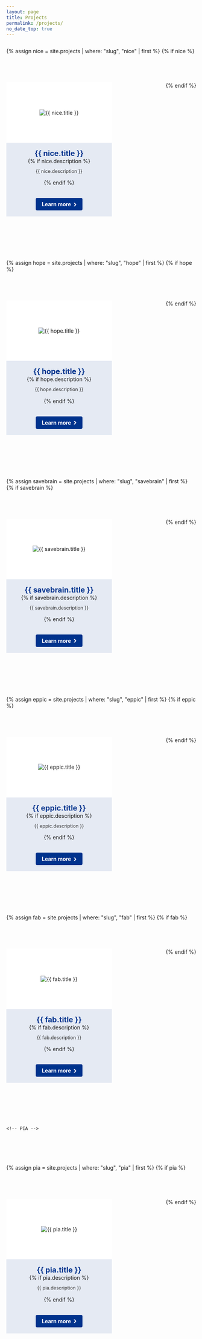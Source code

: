 ```yaml
---
layout: page
title: Projects
permalink: /projects/
no_date_top: true
---
```

<style>
  .projects-container {
    display: flex;
    flex-wrap: wrap;
    gap: 60px 60px; /* First value controls row gap (vertical), second controls column gap (horizontal) */
    justify-content: space-between;
    margin-bottom: 40px; /* Increased from 30px */
    width: 100%;
  }

  .project-card {
    flex: 0 1 calc(45% - 30px); /* Reduced from 50% to make cards smaller */
    max-width: calc(45% - 30px); /* Reduced from 50% to make cards smaller */
    min-width: 280px; /* Slightly reduced from 300px */
    display: block;
    border: none;
    overflow: hidden;
    text-decoration: none;
    color: inherit;
    margin-bottom: 40px; /* Increased from 20px to add more vertical spacing */
    background-color: #e5eaf3;
  }

  /* This ensures we maintain left alignment when there's an odd number of items */
  .projects-container::after {
    content: "";
    flex: 0 1 calc(45% - 30px); /* Match the new card size */
    max-width: calc(45% - 30px); /* Match the new card size */
  }

  .project-image {
    height: 160px; /* Reduced from 180px */
    overflow: hidden;
    display: flex;
    align-items: center;
    justify-content: center;
    background-color: white; /* Add white background */
  }

  .project-image img {
    max-width: 100%;     /* Image won't exceed container width */
    max-height: 100%;    /* Image won't exceed container height */
    object-fit: contain; /* Ensures the image is scaled to fit within box while maintaining aspect ratio */
    display: block;      /* Removes any extra space below image */
  }

  .project-content {
    padding: 16px;
    text-align: center;
    background-color: transparent;
  }

  .project-title {
    margin: 0;
    font-size: 1.4em;
    color: #00338d; /* UKE blue color */
    font-weight: 700;
  }
  
  .project-description {
    margin-top: 10px;
    font-size: 0.9em;
    color: #333;
    line-height: 1.4;
    overflow: hidden;
    display: -webkit-box;
    -webkit-line-clamp: 3; /* Limit to 3 lines */
    -webkit-box-orient: vertical;
    text-overflow: ellipsis;
    max-height: 3.9em; /* Approximately 3 lines */
  }

  .project-footer {
    padding: 16px;
    text-align: center;
  }

  .button-with-chevron {
    display: inline-block;
    background-color: #00338d; /* UKE blue color */
    color: #ffffff;
    font-weight: bold;
    padding: 8px 16px;
    border-radius: 4px;
    text-decoration: none;
    position: relative;
    padding-right: 30px;
    cursor: pointer;
  }

  .button-with-chevron:after {
    content: "›";
    position: absolute;
    right: 15px;
    font-size: 20px;
    top: 50%;
    transform: translateY(-50%);
  }
  
  /* Media query to ensure proper sizing on smaller screens */
  @media (max-width: 768px) {
    .project-card {
      flex: 0 1 100%;
      max-width: 100%;
    }
    
    .projects-container {
      gap: 40px; /* Slightly reduce gap on mobile */
    }
  }
</style>

<div class="projects-container">
  
  <!-- NICE -->
  {% assign nice = site.projects | where: "slug", "nice" | first %}
  {% if nice %}
  <div class="project-card">
    <div class="project-image">
      <img src="{{ nice.image | default: '/assets/img/projects/qeeg.png' | relative_url }}" alt="{{ nice.title }}">
    </div>
    <div class="project-content">
      <h3 class="project-title"><strong>{{ nice.title }}</strong></h3>
      {% if nice.description %}
      <p class="project-description">{{ nice.description }}</p>
      {% endif %}
    </div>
    <div class="project-footer">
      <a href="{{ nice.url | relative_url }}" class="button-with-chevron">Learn more</a>
    </div>
  </div>
  {% endif %}
  
  <!-- HOPE -->
  {% assign hope = site.projects | where: "slug", "hope" | first %}
  {% if hope %}
  <div class="project-card">
    <div class="project-image">
      <img src="{{ hope.image | default: '/assets/img/projects/hope.png' | relative_url }}" alt="{{ hope.title }}">
    </div>
    <div class="project-content">
      <h3 class="project-title"><strong>{{ hope.title }}</strong></h3>
      {% if hope.description %}
      <p class="project-description">{{ hope.description }}</p>
      {% endif %}
    </div>
    <div class="project-footer">
      <a href="{{ hope.url | relative_url }}" class="button-with-chevron">Learn more</a>
    </div>
  </div>
  {% endif %}

  <!-- SaVeBRAIN -->
  {% assign savebrain = site.projects | where: "slug", "savebrain" | first %}
  {% if savebrain %}
  <div class="project-card">
    <div class="project-image">
      <img src="{{ savebrain.image | default: '/assets/img/projects/savebrain.png' | relative_url }}" alt="{{ savebrain.title }}">
    </div>
    <div class="project-content">
      <h3 class="project-title"><strong>{{ savebrain.title }}</strong></h3>
      {% if savebrain.description %}
      <p class="project-description">{{ savebrain.description }}</p>
      {% endif %}
    </div>
    <div class="project-footer">
      <a href="{{ savebrain.url | relative_url }}" class="button-with-chevron">Learn more</a>
    </div>
  </div>
  {% endif %}
  
  <!-- EPPIC -->
 {% assign eppic = site.projects | where: "slug", "eppic" | first %}
 {% if eppic %}
  <div class="project-card">
    <div class="project-image">
      <img src="{{ eppic.image | default: '/assets/img/projects/eppic.png' | relative_url }}" alt="{{ eppic.title }}">
    </div>
    <div class="project-content">
      <h3 class="project-title"><strong>{{ eppic.title }}</strong></h3>
      {% if eppic.description %}
      <p class="project-description">{{ eppic.description }}</p>
      {% endif %}
    </div>
    <div class="project-footer">
      <a href="{{ eppic.url | relative_url }}" class="button-with-chevron">Learn more</a>
    </div>
  </div>
  {% endif %}

  <!-- FAB -->
  {% assign fab = site.projects | where: "slug", "fab" | first %}
  {% if fab %}
  <div class="project-card">
    <div class="project-image">
      <img src="{{ fab.image | default: '/assets/img/projects/fab.png' | relative_url }}" alt="{{ fab.title }}">
    </div>
    <div class="project-content">
      <h3 class="project-title"><strong>{{ fab.title }}</strong></h3>
      {% if fab.description %}
      <p class="project-description">{{ fab.description }}</p>
      {% endif %}
    </div>
    <div class="project-footer">
      <a href="{{ fab.url | relative_url }}" class="button-with-chevron">Learn more</a>
    </div>
  </div>
  {% endif %}
  
    <!-- PIA -->
  {% assign pia = site.projects | where: "slug", "pia" | first %}
  {% if pia %}
  <div class="project-card">
    <div class="project-image">
      <img src="{{ pia.image | default: '/assets/img/projects/pia.png' | relative_url }}" alt="{{ pia.title }}">
    </div>
    <div class="project-content">
      <h3 class="project-title"><strong>{{ pia.title }}</strong></h3>
      {% if pia.description %}
      <p class="project-description">{{ pia.description }}</p>
      {% endif %}
    </div>
    <div class="project-footer">
      <a href="{{ pia.url | relative_url }}" class="button-with-chevron">Learn more</a>
    </div>
  </div>
  {% endif %}

</div>